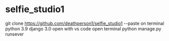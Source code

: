 # selfie_studio1
git clone https://github.com/deathperson1/selfie_studio1    --paste on terminal
python 3.9
django 3.0
open with vs code 
open terminal
python manage.py runsever
